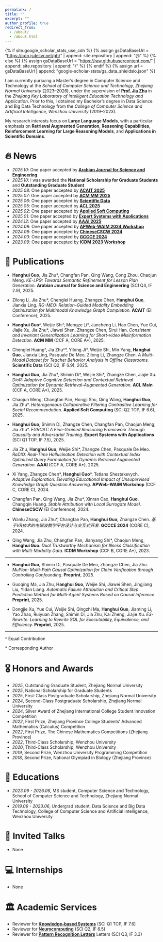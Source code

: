 ```yaml
---
permalink: /
title: ""
excerpt: ""
author_profile: true
redirect_from: 
  - /about/
  - /about.html
---
```


{% if site.google_scholar_stats_use_cdn %}
{% assign gsDataBaseUrl = "https://cdn.jsdelivr.net/gh/" | append: site.repository | append: "@" %}
{% else %}
{% assign gsDataBaseUrl = "https://raw.githubusercontent.com/" | append: site.repository | append: "/" %}
{% endif %}
{% assign url = gsDataBaseUrl | append: "google-scholar-stats/gs_data_shieldsio.json" %}

<span class='anchor' id='about-me'></span>

I am currently pursuing a Master’s degree in Computer Science and Technology at the *School of Computer Science and Technology, Zhejiang Normal University* (2023–2026), under the supervision of [**Prof. Jia Zhu**](https://scholar.google.com/citations?user=KO3MIkQAAAAJ&hl=en) in the *Zhejiang Key Laboratory of Intelligent Education Technology and Application*. Prior to this, I obtained my Bachelor’s degree in Data Science and Big Data Technology from the *College of Computer Science and Artificial Intelligence, Wenzhou University* (2019–2023).  

My research interests focus on **Large Language Models**, with a particular emphasis on **Retrieval Augmented Generation**, **Reasoning Capabilities**, **Reinforcement Learning for Large Reasoning Models**, and **Applications in Scientific Domains**.




# 🔥 News
- *2025.10*: One paper accepted by [**Arabian Journal for Science and Engineering**](https://link.springer.com/journal/13369?utm_medium=display&utm_source=letpub&utm_content=text_link&utm_term=null&utm_campaign=MPSR_13369_AWA1_CN_CNPL_letpb_mp)
- *2025.10*: I was awarded the **National Scholarship for Graduate Students** and **Outstanding Graduate Student**
- *2025.08*: One paper accepted by [**ACAIT 2025**](https://2025.acaitconf.com/)
- *2025.07*: One paper accepted by [**ACM MM 2025**](https://acmmm2025.org/)
- *2025.06*: One paper accepted by [**Scientific Data**](https://www.nature.com/sdata/)
- *2025.05*: One paper accepted by [**ACL 2025**](https://2025.aclweb.org/)
- *2025.02*: One paper accepted by [**Applied Soft Computing**](https://www.sciencedirect.com/journal/applied-soft-computing)
- *2025.01*: One paper accepted by [**Expert Systems with Applications**](https://www.sciencedirect.com/journal/expert-systems-with-applications)
- *2024.12*: One paper accepted by [**AAAI 2025**](https://aaai.org/conference/aaai/aaai-25/)
- *2024.08*: One paper accepted by [**APWeb-WAIM 2024 Workshop**](https://apweb2024.zjnu.edu.cn/)
- *2024.06*: One paper accepted by [**ChineseCSCW 2024**](https://conf.scholat.com/ccscw/2024)
- *2024.03*: One paper accepted by [**GCCCE 2024**](https://gccce2024.swu.edu.cn/index_en.htm)
- *2023.09*: One paper accepted by [**ICDM 2023 Workshop**](https://www.cloud-conf.net/icdm2023/)

# 📝 Publications 

- **Hanghui Guo**, Jia Zhu\*, Changfan Pan, Qing Wang, Cong Zhou, Chaojun Meng. *KE-LPG: Towards Semantic Refinement for Lesson Plan Generation.* **Arabian Journal for Science and Engineering** (SCI Q4, IF 2.9), 2025.  

- Zilong Li, Jia Zhu\*, Chenglei Huang, Zhangze Chen, **Hanghui Guo**, Jianxia Ling. *RG-MEO: Relation-Guided Modality Embedding Optimization for Multimodal Knowledge Graph Completion.* **ACAIT** (EI Conference), 2025.  

- **Hanghui Guo**^, Weijie Shi^, Mengze Li\*, Juncheng Li, Hao Chen, Yue Cui, Jiajie Xu, Jia Zhu\*, Jiawei Shen, Zhangze Chen, Sirui Han. *Consistent and Invariant Generalization Learning for Short-video Misinformation Detection.* **ACM MM** (CCF A, CORE A\*), 2025.  

- Chenglei Huang^, Jia Zhu^\*, Yilong Ji\*, Weijie Shi, Min Yang, **Hanghui Guo**, Jianxia Ling, Pasquale De Meo, Zilong Li, Zhangze Chen. *A Multi-Modal Dataset for Teacher Behavior Analysis in Offline Classrooms.* **Scientific Data** (SCI Q2, IF 6.9), 2025.

- **Hanghui Guo**, Jia Zhu\*, Shimin Di\*, Weijie Shi\*, Zhangze Chen, Jiajie Xu. *DioR: Adaptive Cognitive Detection and Contextual Retrieval Optimization for Dynamic Retrieval-Augmented Generation.* **ACL Main** (CCF A, CORE A\*), 2025.  
  
- Chaojun Meng, Changfan Pan, Hongji Shu, Qing Wang, **Hanghui Guo**, Jia Zhu\*. *Heterogeneous Collaborative Filtering Contrastive Learning for Social Recommendation.* **Applied Soft Computing** (SCI Q2 TOP, IF 6.6), 2025.

- **Hanghui Guo**, Shimin Di, Zhangze Chen, Changfan Pan, Chaojun Meng, Jia Zhu\*. *FGRCAT: A Fine-Grained Reasoning Framework Through Causality and Adversarial Training.* **Expert Systems with Applications** (SCI Q1 TOP, IF 7.5), 2025. 

- Jia Zhu, **Hanghui Guo**, Weijie Shi\*, Zhangze Chen, Pasquale De Meo. *RaDIO: Real-Time Hallucination Detection with Contextual Index Optimized Query Formulation for Dynamic Retrieval Augmented Generation.* **AAAI** (CCF A, CORE A\*), 2025.  
  
- Xi Yang, Zhangze Chen\*, **Hanghui Guo**\*, Tetiana Shestakevych. *Adaptive Exploration: Elevating Educational Impact of Unsupervised Knowledge Graph Question Answering.* **APWeb-WAIM Workshop** (CCF C, CORE C), 2024.  

- Changfan Pan, Qing Wang, Jia Zhu\*, Xinran Cao, **Hanghui Guo**, Changqin Huang. *Stable Attribution with Local Surrogate Model.* **ChineseCSCW** (EI Conference), 2024.  

- Wanlu Zhang, Jia Zhu\*, Changfan Pan, **Hanghui Guo**, Zhangze Chen. *基于VR技术的电磁波教学平台设计与交互式开发.* **GCCCE 2024** (CORE C), 2024.

- Qing Wang, Jia Zhu, Changfan Pan, Jianyang Shi\*, Chaojun Meng, **Hanghui Guo**. *Dual Trustworthy Mechanism for Illness Classification with Multi-Modality Data.* **ICDM Workshop** (CCF B, CORE A\*), 2023.
  
---

- **Hanghui Guo**, Shimin Di, Pasquale De Meo, Zhangze Chen, Jia Zhu. *MuPlon: Multi-Path Causal Optimization for Claim Verification through Controlling Confounding.* **Preprint**, 2025.

- Guoqing Ma, Jia Zhu, **Hanghui Guo**, Weijie Shi, Jiawei Shen, Jingjiang Liu, Yidan Liang. *Automatic Failure Attribution and Critical Step Prediction Method for Multi-Agent Systems Based on Causal Inference.* **Preprint**, 2025.

- Dongjie Xu, Yue Cui, Weijie Shi, Qingzhi Ma, **Hanghui Guo**, Jiaming Li, Yao Zhao, Ruiyuan Zhang, Shimin Di, Jia Zhu, Kai Zheng, Jiajie Xu. *E3-Rewrite: Learning to Rewrite SQL for Executability, Equivalence, and Efficiency.* **Preprint**, 2025.

---
^  Equal Contribution

\* Corresponding Author


<!--
<div class='paper-box'><div class='paper-box-image'><div><div class="badge">CVPR 2016</div><img src='images/500x300.png' alt="sym" width="100%"></div></div>
<div class='paper-box-text' markdown="1">

[Deep Residual Learning for Image Recognition](https://openaccess.thecvf.com/content_cvpr_2016/papers/He_Deep_Residual_Learning_CVPR_2016_paper.pdf)

**Kaiming He**, Xiangyu Zhang, Shaoqing Ren, Jian Sun

[**Project**](https://scholar.google.com/citations?view_op=view_citation&hl=zh-CN&user=DhtAFkwAAAAJ&citation_for_view=DhtAFkwAAAAJ:ALROH1vI_8AC) <strong><span class='show_paper_citations' data='DhtAFkwAAAAJ:ALROH1vI_8AC'></span></strong>
- Lorem ipsum dolor sit amet, consectetur adipiscing elit. Vivamus ornare aliquet ipsum, ac tempus justo dapibus sit amet. 
</div>
</div>

- [Lorem ipsum dolor sit amet, consectetur adipiscing elit. Vivamus ornare aliquet ipsum, ac tempus justo dapibus sit amet](https://github.com), A, B, C, **CVPR 2020** -->



# 🎖 Honors and Awards
- *2025*, Outstanding Graduate Student, Zhejiang Normal University
- *2025*, National Scholarship for Graduate Students
- *2025*, First-Class Postgraduate Scholarship, Zhejiang Normal University
- *2024*, Second-Class Postgraduate Scholarship, Zhejiang Normal University
- *2024*, Silver Award of Zhejiang International College Student Innovation Competition
- *2022*, First Prize, Zhejiang Province College Students’ Advanced Mathematics (Calculus) Competition
- *2022*, First Prize, The Chinese Mathematics Competitions (Zhejiang Province)
- *2022*, Third-Class Scholarship, Wenzhou University
- *2020*, Third-Class Scholarship, Wenzhou University
- *2019*, Second Prize, Wenzhou University Programming Competition
- *2018*, Second Prize, National Olympiad in Biology (Zhejiang Province) 

# 📖 Educations
- *2023.09 - 2026.06*, MS student, Computer Science and Technology, School of Computer Science and Technology, Zhejiang Normal University
- *2019.09 - 2023.06*, Undergrad student, Data Science and Big Data Technology, College of Computer Science and Artificial Intelligence, Wenzhou University


# 💬 Invited Talks
- None


# 💻 Internships
- None


# 🏛 Academic Services
- Reviewer for [**Knowledge-based Systems**](https://www.sciencedirect.com/journal/knowledge-based-systems) (SCI Q1 TOP, IF 7.6)
- Reviewer for [**Neurocomputing**](https://www.sciencedirect.com/journal/neurocomputing) (SCI Q2, IF 6.5)
- Reviewer for [**Pattern Recognition Letters**](https://www.sciencedirect.com/journal/pattern-recognition-letters) Letters (SCI Q3, IF 3.3)
